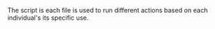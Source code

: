 The script is each file is used to run different actions based on each individual's its specific use.

